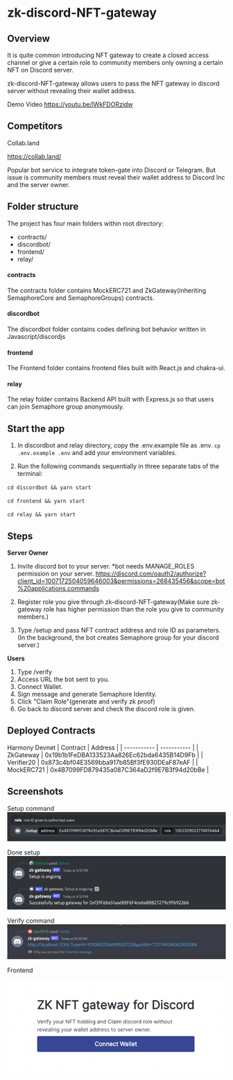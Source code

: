 # zk-discord-NFT-gateway

## Overview

It is quite common introducing NFT gateway to create a closed access channel or give a certain role to community members only owning a certain NFT on Discord server.

zk-discord-NFT-gateway allows users to pass the NFT gateway in discord server without revealing their wallet address.

Demo Video
https://youtu.be/lWkFDORzidw

## Competitors

Collab.land

https://collab.land/

Popular bot service to integrate token-gate into Discord or Telegram. But issue is community members must reveal their wallet address to Discord Inc and the server owner.

## Folder structure

The project has four main folders within root directory:

-   contracts/
-   discordbot/
-   frontend/
-   relay/

#### contracts

The contracts folder contains MockERC721 and ZkGateway(inheriting SemaphoreCore and SemaphoreGroups) contracts.

#### discordbot

The discordbot folder contains codes defining bot behavior written in Javascript/discordjs

#### frontend

The Frontend folder contains frontend files built with React.js and chakra-ui.

#### relay

The relay folder contains Backend API built with Express.js so that users can join Semaphore group anonymously.

## Start the app

1. In discordbot and relay directory, copy the .env.example file as .env.
   `cp .env.example .env`
   and add your environment variables.

2. Run the following commands sequentially in three separate tabs of the terminal:

`cd discordbot && yarn start`

`cd frontend && yarn start`

`cd relay && yarn start`

## Steps

**Server Owner**

1. Invite discord bot to your server. \*bot needs MANAGE_ROLES permission on your server.
   https://discord.com/oauth2/authorize?client_id=1007172504059646003&permissions=268435456&scope=bot%20applications.commands

2. Register role you give through zk-discord-NFT-gateway(Make sure zk-gateway role has higher permission than the role you give to community members.)
3. Type /setup and pass NFT contract address and role ID as parameters.
   (In the background, the bot creates Semaphore group for your discord server.)

**Users**

1. Type /verify
2. Access URL the bot sent to you.
3. Connect Wallet.
4. Sign message and generate Semaphore Identity.
5. Click "Claim Role"(generate and verify zk proof)
6. Go back to discord server and check the discord role is given.

## Deployed Contracts

Harmony Devnet
| Contract | Address |
| ----------- | ----------- |
| ZkGateway | 0x19b1b1FeDBA133523Aa826Ec62bda6435B14D9Fb |
| Verifier20 | 0x873c4bf04E3569bba917b85Bf3fE930DEaF87eAF |
| MockERC721 | 0x4B7099FD879435a087C364aD2f9E7B3f94d20bBe |

## Screenshots

Setup command
![setup](https://raw.githubusercontent.com/junta/zk-discord-gateway/main/screenshots/discord-setup.png)

Done setup
![setup-done](https://raw.githubusercontent.com/junta/zk-discord-gateway/main/screenshots/discord-setup-done.png)

Verify command
![verify](https://raw.githubusercontent.com/junta/zk-discord-gateway/main/screenshots/discord-verify.png)

Frontend

![frontend](https://raw.githubusercontent.com/junta/zk-discord-gateway/main/screenshots/frontend.png)
